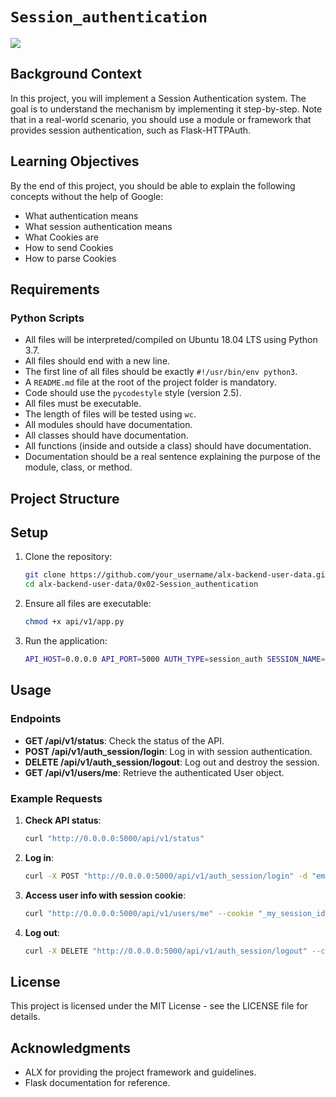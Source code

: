 # `Session_authentication`

![](https://miro.medium.com/v2/resize:fit:786/format:webp/1*-D6Ids2z9ebtz0_m9qeBBA.png)

## Background Context

In this project, you will implement a Session Authentication system. The goal is to understand the mechanism by implementing it step-by-step. Note that in a real-world scenario, you should use a module or framework that provides session authentication, such as Flask-HTTPAuth.

## Learning Objectives

By the end of this project, you should be able to explain the following concepts without the help of Google:

- What authentication means
- What session authentication means
- What Cookies are
- How to send Cookies
- How to parse Cookies

## Requirements

### Python Scripts

- All files will be interpreted/compiled on Ubuntu 18.04 LTS using Python 3.7.
- All files should end with a new line.
- The first line of all files should be exactly `#!/usr/bin/env python3`.
- A `README.md` file at the root of the project folder is mandatory.
- Code should use the `pycodestyle` style (version 2.5).
- All files must be executable.
- The length of files will be tested using `wc`.
- All modules should have documentation.
- All classes should have documentation.
- All functions (inside and outside a class) should have documentation.
- Documentation should be a real sentence explaining the purpose of the module, class, or method.

## Project Structure


## Setup

1. Clone the repository:
    ```sh
    git clone https://github.com/your_username/alx-backend-user-data.git
    cd alx-backend-user-data/0x02-Session_authentication
    ```

2. Ensure all files are executable:
    ```sh
    chmod +x api/v1/app.py
    ```

3. Run the application:
    ```sh
    API_HOST=0.0.0.0 API_PORT=5000 AUTH_TYPE=session_auth SESSION_NAME=_my_session_id python3 -m api.v1.app
    ```

## Usage

### Endpoints

- **GET /api/v1/status**: Check the status of the API.
- **POST /api/v1/auth_session/login**: Log in with session authentication.
- **DELETE /api/v1/auth_session/logout**: Log out and destroy the session.
- **GET /api/v1/users/me**: Retrieve the authenticated User object.

### Example Requests

1. **Check API status**:
    ```sh
    curl "http://0.0.0.0:5000/api/v1/status"
    ```

2. **Log in**:
    ```sh
    curl -X POST "http://0.0.0.0:5000/api/v1/auth_session/login" -d "email=user@example.com" -d "password=your_password"
    ```

3. **Access user info with session cookie**:
    ```sh
    curl "http://0.0.0.0:5000/api/v1/users/me" --cookie "_my_session_id=<session_id>"
    ```

4. **Log out**:
    ```sh
    curl -X DELETE "http://0.0.0.0:5000/api/v1/auth_session/logout" --cookie "_my_session_id=<session_id>"
    ```

## License

This project is licensed under the MIT License - see the LICENSE file for details.

## Acknowledgments

- ALX for providing the project framework and guidelines.
- Flask documentation for reference.
